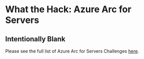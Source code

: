 # What the Hack: Azure Arc for Servers 

## Intentionally Blank

Please see the full list of Azure Arc for Servers Challenges [here](../../readme.md).